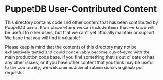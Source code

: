 # PuppetDB User-Contributed Content

This directory contains code and other content that has been contributed by
PuppetDB users.  It's a place where we can include items that we know will be
useful to other users, but that we can't yet officially maintain or support.
We hope that you will find it valuable!

Please keep in mind that the contents of this directory may not be exhaustively
tested and could conceivably become out-of-sync with the main production code base.
If you find something that is out of date or has any other issues, or if you have
other content that you think may be useful to the community, we welcome additional
submissions via github pull requests!
